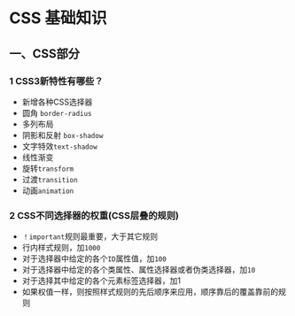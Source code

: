 # CSS 基础知识

## 一、CSS部分

### 1 CSS3新特性有哪些？

  - 新增各种CSS选择器
  - 圆角 `border-radius`
  - 多列布局
  - 阴影和反射 `box-shadow `
  - 文字特效`text-shadow`
  - 线性渐变
  - 旋转`transform`
  - 过渡`transition`
  - 动画`animation`

### 2 CSS不同选择器的权重(CSS层叠的规则)

- `！important`规则最重要，大于其它规则
- 行内样式规则，加`1000`
- 对于选择器中给定的各个`ID`属性值，加`100`
- 对于选择器中给定的各个类属性、属性选择器或者伪类选择器，加`10`
- 对于选择其中给定的各个元素标签选择器，加1
- 如果权值一样，则按照样式规则的先后顺序来应用，顺序靠后的覆盖靠前的规则

